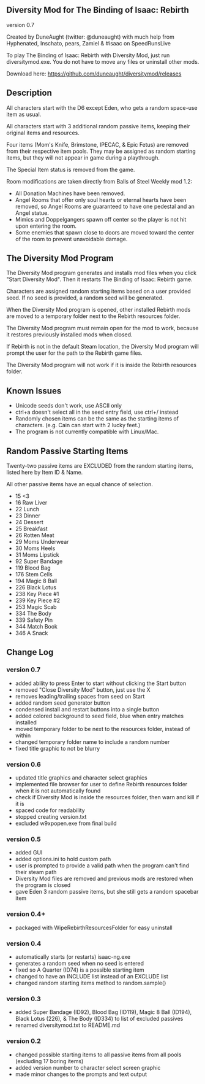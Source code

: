 Diversity Mod for The Binding of Isaac: Rebirth
-----------------------------------------------
version 0.7

Created by DuneAught (twitter: @duneaught)
with much help from Hyphenated, Inschato, pears, Zamiel & #isaac on SpeedRunsLive

To play The Binding of Isaac: Rebirth with Diversity Mod, just run diversitymod.exe. You do not have to move any files or uninstall other mods.

Download here: https://github.com/duneaught/diversitymod/releases


Description
-----------

All characters start with the D6 except Eden, who gets a random space-use item as usual.

All characters start with 3 additional random passive items, keeping their original items and resources.

Four items (Mom's Knife, Brimstone, IPECAC, & Epic Fetus) are removed from their respective item pools. They may be assigned as random starting items, but they will not appear in game during a playthrough.

The Special Item status is removed from the game.

Room modifications are taken directly from Balls of Steel Weekly mod 1.2:

* All Donation Machines have been removed.
* Angel Rooms that offer only soul hearts or eternal hearts have been removed, so Angel Rooms are guaranteed to have one pedestal and an Angel statue.
* Mimics and Doppelgangers spawn off center so the player is not hit upon entering the room.
* Some enemies that spawn close to doors are moved toward the center of the room to prevent unavoidable damage.


The Diversity Mod Program
-------------------------

The Diversity Mod program generates and installs mod files when you click "Start Diversity Mod". Then it restarts The Binding of Isaac: Rebirth game.

Characters are assigned random starting items based on a user provided seed. If no seed is provided, a random seed will be generated.

When the Diversity Mod program is opened, other installed Rebirth mods are moved to a temporary folder next to the Rebirth resources folder.

The Diversity Mod program must remain open for the mod to work, because it restores previously installed mods when closed.

If Rebirth is not in the default Steam location, the Diversity Mod program will prompt the user for the path to the Rebirth game files.

The Diversity Mod program will not work if it is inside the Rebirth resources folder.


Known Issues
------------

* Unicode seeds don't work, use ASCII only
* ctrl+a doesn't select all in the seed entry field, use ctrl+/ instead
* Randomly chosen items can be the same as the starting items of characters. (e.g. Cain can start with 2 lucky feet.)
* The program is not currently compatible with Linux/Mac.


Random Passive Starting Items
-----------------------------

Twenty-two passive items are EXCLUDED from the random starting items, listed here by Item ID & Name.

All other passive items have an equal chance of selection.

* 15	<3
* 16	Raw Liver
* 22	Lunch
* 23	Dinner
* 24	Dessert
* 25	Breakfast
* 26	Rotten Meat
* 29	Moms Underwear
* 30	Moms Heels
* 31	Moms Lipstick
* 92	Super Bandage
* 119	Blood Bag
* 176	Stem Cells
* 194	Magic 8 Ball
* 226	Black Lotus
* 238	Key Piece #1
* 239	Key Piece #2
* 253	Magic Scab
* 334	The Body
* 339	Safety Pin
* 344	Match Book
* 346	A Snack


Change Log
----------

### version 0.7
* added ability to press Enter to start without clicking the Start button
* removed "Close Diversity Mod" button, just use the X
* removes leading/trailing spaces from seed on Start
* added random seed generator button
* condensed install and restart buttons into a single button
* added colored background to seed field, blue when entry matches installed
* moved temporary folder to be next to the resources folder, instead of within
* changed temporary folder name to include a random number
* fixed title graphic to not be blurry

### version 0.6
* updated title graphics and character select graphics
* implemented file browser for user to define Rebirth resources folder when it is not automatically found
* check if Diversity Mod is inside the resources folder, then warn and kill if it is
* spaced code for readability
* stopped creating version.txt
* excluded w9xpopen.exe from final build

### version 0.5
* added GUI
* added options.ini to hold custom path
* user is prompted to provide a valid path when the program can't find their steam path
* Diversity Mod files are removed and previous mods are restored when the program is closed
* gave Eden 3 random passive items, but she still gets a random spacebar item

### version 0.4+
* packaged with WipeRebirthResourcesFolder for easy uninstall

### version 0.4
* automatically starts (or restarts) isaac-ng.exe
* generates a random seed when no seed is entered
* fixed so A Quarter (ID74) is a possible starting item
* changed to have an INCLUDE list instead of an EXCLUDE list
* changed random starting items method to random.sample()

### version 0.3
* added Super Bandage (ID92), Blood Bag (ID119), Magic 8 Ball (ID194), Black Lotus (226), & The Body (ID334) to list of excluded passives
* renamed diversitymod.txt to README.md

### version 0.2
* changed possible starting items to all passive items from all pools (excluding 17 boring items)
* added version number to character select screen graphic
* made minor changes to the prompts and text output